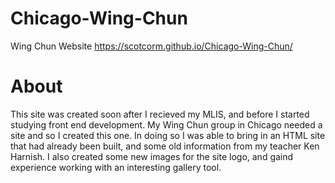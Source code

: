 # Chicago-Wing-Chun
 Wing Chun Website
https://scotcorm.github.io/Chicago-Wing-Chun/


# About
This site was created soon after I recieved my MLIS, and before I started studying front end development. My Wing Chun group in Chicago needed a site and so I created this one.  In doing so I was able to bring in an HTML site that had already been built, and some old information from my teacher Ken Harnish.  I also created some new images for the site logo, and gaind experience working with an interesting gallery tool. 
